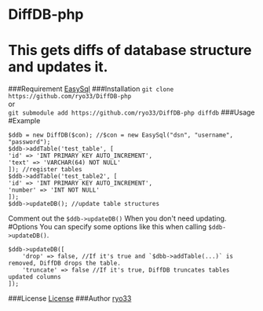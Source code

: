# DiffDB-php
This gets diffs of database structure and updates it.  
====
###Requirement
[EasySql](https://github.com/ryo33/ryo33PHPlib)
###Installation
`git clone https://github.com/ryo33/DiffDB-php`  
or  
`git submodule add https://github.com/ryo33/DiffDB-php diffdb`
###Usage
#Example
```
$ddb = new DiffDB($con); //$con = new EasySql("dsn", "username", "password");
$ddb->addTable('test_table', [
'id' => 'INT PRIMARY KEY AUTO_INCREMENT',
'text' => 'VARCHAR(64) NOT NULL'
]); //register tables
$ddb->addTable('test_table2', [
'id' => 'INT PRIMARY KEY AUTO_INCREMENT',
'number' => 'INT NOT NULL'
]);
$ddb->updateDB(); //update table structures
```
Comment out the `$ddb->updateDB()` When you don't need updating.  
#Options
You can specify some options like this when calling `$ddb->updateDB()`.  
```
$ddb->updateDB([
    'drop' => false, //If it's true and `$dbb->addTable(...)` is removed, DiffDB drops the table.
    'truncate' => false //If it's true, DiffDB truncates tables updated columns
]);
```
###License
  [License](LICENSE)
###Author
  [ryo33](https://github.com/ryo33/ "ryo33's github page")
